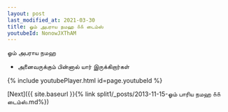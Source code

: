 ```yaml
---
layout: post
last_modified_at: 2021-03-30
title: ஓம் அபராய நமஹ ௧௧ டைம்ஸ்
youtubeId: NonowJXThAM
---
```

 
 
 ஓம் அபராய நமஹ  
 
 -  அனைவருக்கும் பின்னால் யார் இருக்கிறார்கள் 
 
  
 
  
 
 
 
 
 
 


{% include youtubePlayer.html id=page.youtubeId %}
 
[Next]({{ site.baseurl }}{% link  split1/_posts/2013-11-15-ஓம் பாரிய நமஹ ௧௧ டைம்ஸ்.md%})
 
